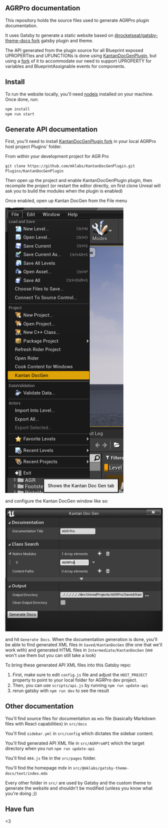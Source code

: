 ## AGRPro documentation

This repository holds the source files used to generate AGRPro plugin documentation.

It uses Gatsby to generate a static website based on [@rocketseat/gatsby-theme-docs fork](https://github.com/mklabs/gatsby-themes/tree/main/%40rocketseat/gatsby-theme-docs) gatsby plugin and theme.

The API generated from the plugin source for all Blueprint exposed UPROPERTIes and UFUNCTIONs is done using [KantanDocGenPlugin](https://github.com/kamrann/KantanDocGenPlugin), but using a [fork](https://github.com/mklabs/KantanDocGenPlugin) of it to accommodate our need to support UPROPERTY for variables and BlueprintAssignable events for components.

## Install

To run the website locally, you'll need [nodejs](https://nodejs.org/en/) installed on your machine. Once done, run:

```
npm install
npm run start
```

## Generate API documentation

First, you'll need to install [KantanDocGenPlugin fork](https://github.com/mklabs/KantanDocGenPlugin) in your local AGRPro host project Plugins' folder.

From within your development project for AGR Pro

```
git clone https://github.com/mklabs/KantanDocGenPlugin.git Plugins/KantanDocGenPlugin
```

Then open up the project and enable KantanDocGenPlugin plugin, then recompile the project (or restart the editor directly, on first clone Unreal will ask you to build the modules when the plugin is enabled)

Once enabled, open up Kantan DocGen from the File menu

![](file_menu.png)

and configure the Kantan DocGen window like so:

![](KantanDocGen_window.png)

and hit `Generate Docs`. When the documentation generation is done, you'll be able to find generated XML files in `Saved/KantanDocGen` (the one that we'll work with) and generated HTML files in `Intermediate/KantanDocGen` (we won't use them but you can still take a look)

To bring these generated API XML files into this Gatsby repo:

1. First, make sure to edit `config.js` file and adjust the `HOST_PROJECT` property to point to your local folder for AGRPro dev project.
2. Then, you can use `scripts/api.js` by running `npm run update-api`
3. rerun gatsby with `npm run dev` to see the result

## Other documentation

You'll find source files for documentation as `mdx` file (basically Markdown files with React capabilities) in `src/docs`

You'll find `sidebar.yml` in `src/config` which dictates the sidebar content.

You'll find generated API XML file in `src/AGRProAPI` which the target directory when you run `npm run update-api`

You'll find `404.js` file in the `src/pages` folder.

You'll find the homepage mdx in `src/@mklabs/gatsby-theme-docs/text/index.mdx`

Every other folder in `src/` are used by Gatsby and the custom theme to generate the website and shouldn't be modified (unless you know what you're doing ;))

## Have fun

<3
